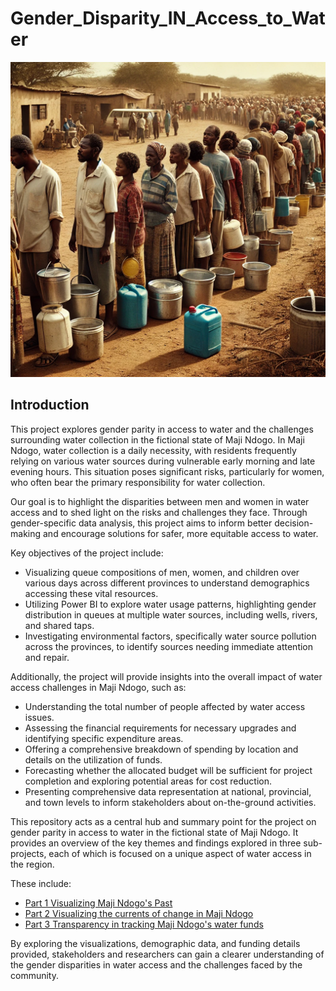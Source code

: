 # Gender_Disparity_IN_Access_to_Water
![](men_women_children_fetching_water.png)

## Introduction

This project explores gender parity in access to water and the challenges surrounding water collection in the fictional state of Maji Ndogo. In Maji Ndogo, water collection is a daily necessity, with residents frequently relying on various water sources during vulnerable early morning and late evening hours. This situation poses significant risks, particularly for women, who often bear the primary responsibility for water collection.

Our goal is to highlight the disparities between men and women in water access and to shed light on the risks and challenges they face. Through gender-specific data analysis, this project aims to inform better decision-making and encourage solutions for safer, more equitable access to water.

Key objectives of the project include:

- Visualizing queue compositions of men, women, and children over various days across different provinces to understand demographics accessing these vital resources.
- Utilizing Power BI to explore water usage patterns, highlighting gender distribution in queues at multiple water sources, including wells, rivers, and shared taps.
- Investigating environmental factors, specifically water source pollution across the provinces, to identify sources needing immediate attention and repair.
  
Additionally, the project will provide insights into the overall impact of water access challenges in Maji Ndogo, such as:

- Understanding the total number of people affected by water access issues.
- Assessing the financial requirements for necessary upgrades and identifying specific expenditure areas.
- Offering a comprehensive breakdown of spending by location and details on the utilization of funds.
- Forecasting whether the allocated budget will be sufficient for project completion and exploring potential areas for cost reduction.
- Presenting comprehensive data representation at national, provincial, and town levels to inform stakeholders about on-the-ground activities.

This repository acts as a central hub and summary point for the project on gender parity in access to water in the fictional state of Maji Ndogo. It provides an overview of the key themes and findings explored in three sub-projects, each of which is focused on a unique aspect of water access in the region.

These include:
- [Part 1 Visualizing Maji Ndogo's Past](https://github.com/lisaogeya/Part_1_Visualizing_Maji-Ndogo_Past)
- [Part 2 Visualizing the currents of change in Maji Ndogo](https://github.com/lisaogeya/Visualizing_the_currents_of_change_in_Maji_Ndogo)
- [Part 3 Transparency in tracking Maji Ndogo's water funds](https://github.com/lisaogeya/Part_3_Transparency_in_Tracking_Maji_Ndogo_funds)

By exploring the visualizations, demographic data, and funding details provided, stakeholders and researchers can gain a clearer understanding of the gender disparities in water access and the challenges faced by the community.

